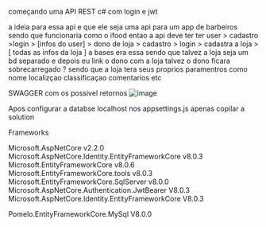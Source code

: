 começando uma API REST c# com login e jwt 

 a ideia para essa api e que ele seja uma api para um app de barbeiros sendo que funcionaria como o ifood
 entao a api deve ter  ter 
 user > cadastro >login > [infos do user] >
 dono de loja  > cadastro > login > cadastra a loja > [ todas as infos da loja ]
 a bases era essa sendo que talvez a  loja seja um bd separado e depois eu link o dono com a loja 
 talvez o dono ficara sobrecarregado ? 
 sendo que a loja tera seus proprios paramentros como nome localizçao classificaçao comentarios etc 



SWAGGER com os possivel retornos 
![image](https://github.com/hadrinigth/apiC/assets/119977380/30a1eec2-9cd8-47a0-b0eb-e23d2758a8a6)


Apos configurar a databse localhost nos appsettings.js apenas copilar a solution

Frameworks

Microsoft.AspNetCore v2.2.0
Microsoft.AspNetCore.Identity.EntityFrameworkCore v8.0.3
Microsoft.EntityFrameworkCore v8.0.6
Microsoft.EntityFrameworkCore.tools v8.0.3
Microsoft.EntityFrameworkCore.SqlServer v8.0.0
Microsoft.AspNetCore.Authentication.JwtBearer V8.0.3
Microsoft.AspNetCore.Identity.EntityFrameworkCore V8.0.3

Pomelo.EntityFrameworkCore.MySql V8.0.0
